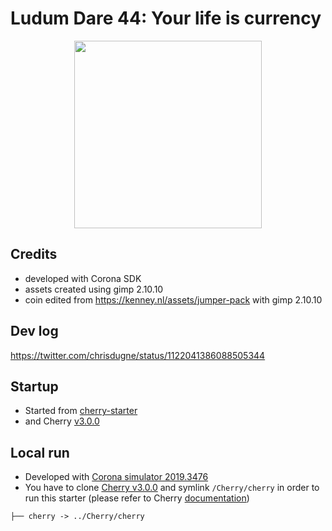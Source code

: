 # Ludum Dare 44: Your life is currency

<p align="center">
  <img 
    src="https://user-images.githubusercontent.com/910636/56871257-97813780-6a1b-11e9-80c4-fb2a9553b5ae.gif" 
    width="300"
  >
</p>

## Credits

- developed with Corona SDK
- assets created using gimp 2.10.10
- coin edited from https://kenney.nl/assets/jumper-pack with gimp 2.10.10

## Dev log

https://twitter.com/chrisdugne/status/1122041386088505344

## Startup

- Started from [cherry-starter](https://github.com/chrisdugne/cherry-starter)
- and Cherry [v3.0.0](https://github.com/chrisdugne/cherry/tree/v3.0.0)

## Local run

- Developed with [Corona simulator 2019.3476](http://developer.coronalabs.com/release/2019/3476/)
- You have to clone [Cherry v3.0.0](https://github.com/chrisdugne/cherry/tree/v3.0.0) and symlink `/Cherry/cherry` in order to run this starter (please refer to Cherry [documentation](https://github.com/chrisdugne/cherry#installation))

```shell
├── cherry -> ../Cherry/cherry
```
